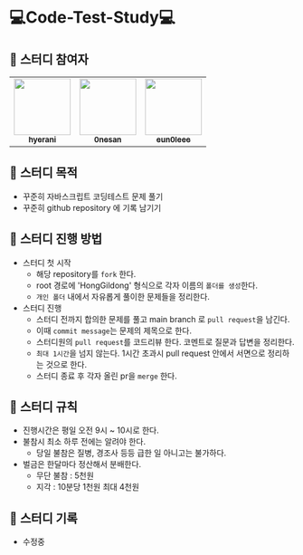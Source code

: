 # 💻Code-Test-Study💻

## 🥑 스터디 참여자

<table>
  <tr>
    <td align="center">
      <a href="https://github.com/hyerani">
        <img src="https://avatars.githubusercontent.com/u/113823957?v=4" width="100px;" alt=""/>
        <br/>
        <sub>
          <b>hyerani</b>
        </sub>
      </a><br />
    </td>
    <td align="center">
      <a href="https://github.com/0nesan">
        <img src="https://avatars.githubusercontent.com/u/76930602?v=4" width="100px;" alt=""/>
        <br/>
        <sub>
          <b>0nesan</b>
        </sub>
      </a><br/>
    </td>
    <td align="center">
      <a href="https://github.com/eun0leee">
        <img src="https://avatars.githubusercontent.com/u/90189513?v=4" width="100px;" alt=""/>
        <br/>
        <sub>
          <b>eun0leee</b>
        </sub>
      </a><br/>
    </td>
</table>

## 🥑 스터디 목적

- 꾸준히 자바스크립트 코딩테스트 문제 풀기
- 꾸준히 github repository 에 기록 남기기

## 🥑 스터디 진행 방법

- 스터디 첫 시작
  - 해당 repository를 `fork` 한다.
  - root 경로에 'HongGildong' 형식으로 각자 이름의 `폴더를 생성`한다.
  - `개인 폴더` 내에서 자유롭게 풀이한 문제들을 정리한다.
- 스터디 진행
  - 스터디 전까지 합의한 문제를 풀고 main branch 로 `pull request`을 남긴다.
  - 이때 `commit message`는 문제의 제목으로 한다.
  - 스터디원의 `pull request`를 코드리뷰 한다. 코멘트로 질문과 답변을 정리한다.
  - `최대 1시간`을 넘지 않는다. 1시간 초과시 pull request 안에서 서면으로 정리하는 것으로 한다.
  - 스터디 종료 후 각자 올린 pr을 `merge` 한다.

## 🥑 스터디 규칙

- 진행시간은 평일 오전 9시 ~ 10시로 한다.
- 불참시 최소 하루 전에는 알려야 한다.
  - 당일 불참은 질병, 경조사 등등 급한 일 아니고는 불가하다.
- 벌금은 한달마다 정산해서 분배한다.
  - 무단 불참 : 5천원
  - 지각 : 10분당 1천원 최대 4천원

## 🥑 스터디 기록

- 수정중
